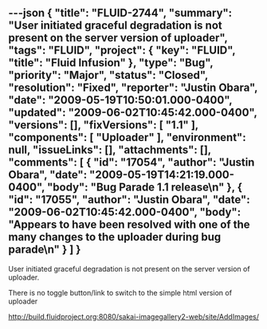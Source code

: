 ---json
{
  "title": "FLUID-2744",
  "summary": "User initiated graceful degradation is not present on the server version of uploader",
  "tags": "FLUID",
  "project": {
    "key": "FLUID",
    "title": "Fluid Infusion"
  },
  "type": "Bug",
  "priority": "Major",
  "status": "Closed",
  "resolution": "Fixed",
  "reporter": "Justin Obara",
  "date": "2009-05-19T10:50:01.000-0400",
  "updated": "2009-06-02T10:45:42.000-0400",
  "versions": [],
  "fixVersions": [
    "1.1"
  ],
  "components": [
    "Uploader"
  ],
  "environment": null,
  "issueLinks": [],
  "attachments": [],
  "comments": [
    {
      "id": "17054",
      "author": "Justin Obara",
      "date": "2009-05-19T14:21:19.000-0400",
      "body": "Bug Parade 1.1 release\n"
    },
    {
      "id": "17055",
      "author": "Justin Obara",
      "date": "2009-06-02T10:45:42.000-0400",
      "body": "Appears to have been resolved with one of the many changes to the uploader during bug parade\n"
    }
  ]
}
---
User initiated graceful degradation is not present on the server version of uploader.

There is no toggle button/link to switch to the simple html version of uploader

<http://build.fluidproject.org:8080/sakai-imagegallery2-web/site/AddImages/>

        